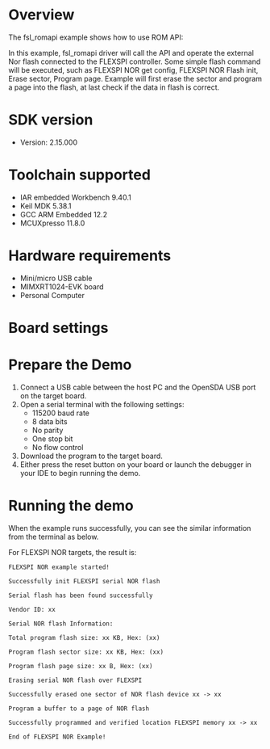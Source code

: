 Overview
========
The fsl_romapi example shows how to use ROM API:

In this example, fsl_romapi driver will call the API and operate the external Nor flash connected to
the FLEXSPI controller. Some simple flash command will be executed, such as FLEXSPI NOR get config, FLEXSPI NOR Flash init,
Erase sector, Program page.
Example will first erase the sector and program a page into the flash, at last check if the data in flash is correct.


SDK version
===========
- Version: 2.15.000

Toolchain supported
===================
- IAR embedded Workbench  9.40.1
- Keil MDK  5.38.1
- GCC ARM Embedded  12.2
- MCUXpresso  11.8.0

Hardware requirements
=====================
- Mini/micro USB cable
- MIMXRT1024-EVK board
- Personal Computer

Board settings
==============

Prepare the Demo
================
1.  Connect a USB cable between the host PC and the OpenSDA USB port on the target board.
2.  Open a serial terminal with the following settings:
    - 115200 baud rate
    - 8 data bits
    - No parity
    - One stop bit
    - No flow control
3.  Download the program to the target board.
4.  Either press the reset button on your board or launch the debugger in your IDE to begin running the demo.

Running the demo
================
When the example runs successfully, you can see the similar information from the terminal as below.

For FLEXSPI NOR targets, the result is:
~~~~~~~~~~~~~~~~~~~~~~~~~~~~
FLEXSPI NOR example started!

Successfully init FLEXSPI serial NOR flash

Serial flash has been found successfully

Vendor ID: xx

Serial NOR flash Information:

Total program flash size: xx KB, Hex: (xx)

Program flash sector size: xx KB, Hex: (xx)

Program flash page size: xx B, Hex: (xx)

Erasing serial NOR flash over FLEXSPI

Successfully erased one sector of NOR flash device xx -> xx

Program a buffer to a page of NOR flash

Successfully programmed and verified location FLEXSPI memory xx -> xx

End of FLEXSPI NOR Example!
